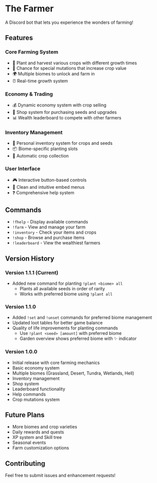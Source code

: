 # The Farmer

A Discord bot that lets you experience the wonders of farming!  

## Features

### Core Farming System
- 🌱 Plant and harvest various crops with different growth times
- 🌟 Chance for special mutations that increase crop value
- 🌍 Multiple biomes to unlock and farm in
- ⏰ Real-time growth system

### Economy & Trading
- 💰 Dynamic economy system with crop selling
- 🏪 Shop system for purchasing seeds and upgrades
- 📊 Wealth leaderboard to compete with other farmers

### Inventory Management
- 🎒 Personal inventory system for crops and seeds
- 📦 Biome-specific planting slots
- 🔄 Automatic crop collection

### User Interface
- 🎮 Interactive button-based controls
- 📱 Clean and intuitive embed menus
- ❓ Comprehensive help system

## Commands

- `!fhelp` - Display available commands
- `!farm` - View and manage your farm
- `!inventory` - Check your items and crops
- `!shop` - Browse and purchase items
- `!leaderboard` - View the wealthiest farmers

## Version History

### Version 1.1.1 (Current)
- Added new command for planting `!plant <biome> all`
  - Plants all available seeds in order of rarity
  - Works with preferred biome using `!plant all`

### Version 1.1.0
- Added `!set` and `!unset` commands for preferred biome management
- Updated loot tables for better game balance
- Quality of life improvements for planting commands
  - Use `!plant <seed> [amount]` with preferred biome
  - Garden overview shows preferred biome with ✨ indicator

### Version 1.0.0
- Initial release with core farming mechanics
- Basic economy system
- Multiple biomes (Grassland, Desert, Tundra, Wetlands, Hell)
- Inventory management
- Shop system
- Leaderboard functionality
- Help commands
- Crop mutations system

## Future Plans

- More biomes and crop varieties
- Daily rewards and quests
- XP system and Skill tree
- Seasonal events
- Farm customization options

## Contributing

Feel free to submit issues and enhancement requests!